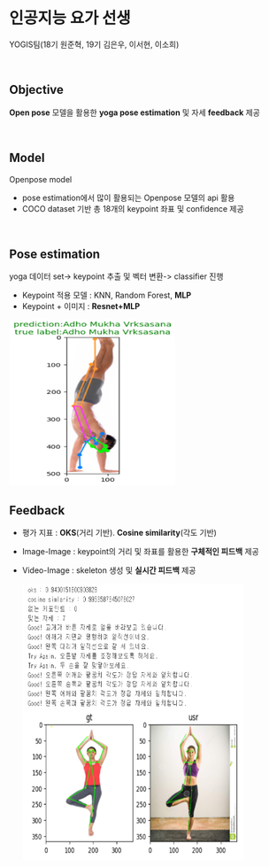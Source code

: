 # 인공지능 요가 선생
YOGIS팀(18기 원준혁, 19기 김은우, 이서현, 이소희)

<br>

## Objective
__Open pose__ 모델을 활용한 __yoga pose estimation__ 및 자세 __feedback__ 제공

<br>

## Model
Openpose model
- pose estimation에서 많이 활용되는 Openpose 모델의 api 활용
- COCO dataset 기반 총 18개의 keypoint 좌표 및 confidence 제공


<br>


## Pose estimation
yoga 데이터 set-> keypoint 추출 및 벡터 변환-> classifier 진행<br>
- Keypoint 적용 모델 : KNN, Random Forest, __MLP__
- Keypoint + 이미지 : __Resnet+MLP__

<img src="https://raw.githubusercontent.com/junhyeok9/cv/main/image%20(1).png" width="300" height="300" alt="이미지">


<br>

## Feedback
- 평가 지표 : __OKS__(거리 기반). __Cosine similarity__(각도 기반)
- Image-Image : keypoint의 거리 및 좌표를 활용한 __구체적인 피드백__ 제공
- Video-Image : skeleton 생성 및 __실시간 피드백__ 제공
  
  <img src="https://raw.githubusercontent.com/junhyeok9/cv/main/%EC%8A%A4%ED%81%AC%EB%A6%B0%EC%83%B7%202024-02-26%20135617.png" width="400" height="500" alt="이미지">


